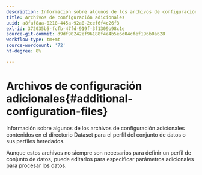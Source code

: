 ```yaml
---
description: Información sobre algunos de los archivos de configuración adicionales contenidos en el directorio Dataset para el perfil del conjunto de datos o sus perfiles heredados.
title: Archivos de configuración adicionales
uuid: a8faf8aa-0218-445a-92a0-2cef6f4c26f3
exl-id: 372035b5-fcfb-47fd-919f-3f1309b98c1e
source-git-commit: d9df90242ef96188f4e4b5e6d04cfef196b0a628
workflow-type: tm+mt
source-wordcount: '72'
ht-degree: 8%

---
```


# Archivos de configuración adicionales{#additional-configuration-files}

Información sobre algunos de los archivos de configuración adicionales contenidos en el directorio Dataset para el perfil del conjunto de datos o sus perfiles heredados.

Aunque estos archivos no siempre son necesarios para definir un perfil de conjunto de datos, puede editarlos para especificar parámetros adicionales para procesar los datos.
